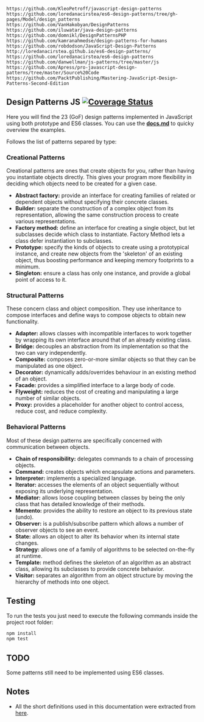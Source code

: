 ```
https://github.com/KleoPetroff/javascript-design-patterns
https://github.com/loredanacirstea/es6-design-patterns/tree/gh-pages/Model/design_patterns
https://github.com/VanHakobyan/DesignPatterns
https://github.com/iluwatar/java-design-patterns
https://github.com/domnikl/DesignPatternsPHP
https://github.com/kamranahmedse/design-patterns-for-humans
https://github.com/robdodson/JavaScript-Design-Patterns
http://loredanacirstea.github.io/es6-design-patterns/
https://github.com/loredanacirstea/es6-design-patterns
https://github.com/danwellman/js-patterns/tree/master/js
https://github.com/Apress/pro-javascript-design-patterns/tree/master/Source%20Code
https://github.com/PacktPublishing/Mastering-JavaScript-Design-Patterns-Second-Edition
```

## Design Patterns JS [![Coverage Status](https://coveralls.io/repos/github/FelipeBB/Design-Patterns-JS/badge.svg?branch=master)](https://coveralls.io/github/FelipeBB/Design-Patterns-JS?branch=master)

Here you will find the 23 (GoF) design patterns implemented in JavaScript using both prototype and ES6 classes. You can use the [**docs.md**](docs.md) to quicky overview the examples.

Follows the list of patterns separed by type:

### Creational Patterns
Creational patterns are ones that create objects for you, rather than having you instantiate objects directly. This gives your program more flexibility in deciding which objects need to be created for a given case.

- **Abstract factory:** provide an interface for creating families of related or dependent objects without specifying their concrete classes.
- **Builder:** separate the construction of a complex object from its representation, allowing the same construction process to create various representations.
- **Factory method:** define an interface for creating a single object, but let subclasses decide which class to instantiate. Factory Method lets a class defer instantiation to subclasses.
- **Prototype:** specify the kinds of objects to create using a prototypical instance, and create new objects from the 'skeleton' of an existing object, thus boosting performance and keeping memory footprints to a minimum.
- **Singleton:** ensure a class has only one instance, and provide a global point of access to it.

### Structural Patterns
These concern class and object composition. They use inheritance to compose interfaces and define ways to compose objects to obtain new functionality.

- **Adapter:** allows classes with incompatible interfaces to work together by wrapping its own interface around that of an already existing class.
- **Bridge:** decouples an abstraction from its implementation so that the two can vary independently.
- **Composite:** composes zero-or-more similar objects so that they can be manipulated as one object.
- **Decorator:** dynamically adds/overrides behaviour in an existing method of an object.
- **Facade:** provides a simplified interface to a large body of code.
- **Flyweight:** reduces the cost of creating and manipulating a large number of similar objects.
- **Proxy:** provides a placeholder for another object to control access, reduce cost, and reduce complexity.

### Behavioral Patterns
Most of these design patterns are specifically concerned with communication between objects.

- **Chain of responsibility:** delegates commands to a chain of processing objects.
- **Command:** creates objects which encapsulate actions and parameters.
- **Interpreter:** implements a specialized language.
- **Iterator:** accesses the elements of an object sequentially without exposing its underlying representation.
- **Mediator:** allows loose coupling between classes by being the only class that has detailed knowledge of their methods.
- **Memento:** provides the ability to restore an object to its previous state (undo).
- **Observer:** is a publish/subscribe pattern which allows a number of observer objects to see an event.
- **State:** allows an object to alter its behavior when its internal state changes.
- **Strategy:** allows one of a family of algorithms to be selected on-the-fly at runtime.
- **Template:** method defines the skeleton of an algorithm as an abstract class, allowing its subclasses to provide concrete behavior.
- **Visitor:** separates an algorithm from an object structure by moving the hierarchy of methods into one object.

## Testing
To run the tests you just need to execute the following commands inside the project root folder:
```bash
npm install
npm test
```

## TODO
Some patterns still need to be implemented using ES6 classes.

## Notes
- All the short definitions used in this documentation were extracted from [here](https://en.wikipedia.org/wiki/Design_Patterns).
